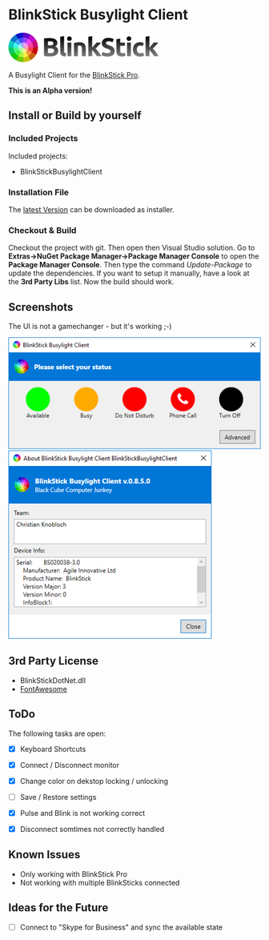 # BlinkStick Busylight Client

![BlinkStick Logo](__ressourcen/merch/logo-homepage.png)

A Busylight Client for the [BlinkStick Pro](https://www.blinkstick.com/).

**This is an Alpha version!**


## Install or Build by yourself
### Included Projects
Included projects:
- BlinkStickBusylightClient

### Installation File
The [latest Version](https://github.com/DerKnob/BlinkStickBusylightClient/releases/latest) can be downloaded as installer.

### Checkout & Build
Checkout the project with git. Then open then Visual Studio solution. Go to **Extras->NuGet Package Manager->Package Manager Console** to open the **Package Manager Console**. Then type the command *Update-Package* to update the dependencies. If you want to setup it manually, have a look at the **3rd Party Libs** list. Now the build should work.

## Screenshots
The UI is not a gamechanger - but it's working ;-)

![Main Window](__ressourcen/screenshots/screenshot_01.png)
![About Window](__ressourcen/screenshots/screenshot_02.png)


## 3rd Party License
- BlinkStickDotNet.dll
- [FontAwesome](https://fontawesome.com/)


## ToDo
The following tasks are open:
- [x] Keyboard Shortcuts
- [x] Connect / Disconnect monitor
- [x] Change color on dekstop locking / unlocking
- [ ] Save / Restore settings
- [x] Pulse and Blink is not working correct
- [x] Disconnect somtimes not correctly handled


## Known Issues
- Only working with BlinkStick Pro
- Not working with multiple BlinkSticks connected


## Ideas for the Future
- [ ] Connect to "Skype for Business" and sync the available state